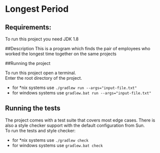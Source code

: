 # Longest Period

## Requirements:
 To run this project you need JDK 1.8

##Description
 This is a program which finds the pair of employees who worked 
 the longest time together on the same projects

##Running the project

To run this project open a terminal.  
Enter the root directory of the project.
- for *nix systems use
```./gradlew run --args="input-file.txt"```
- for windows systems use
  ```gradlew.bat run --args="input-file.txt"```
## Running the tests

The project comes with a test suite that covers most edge cases.
There is also a style checker support with the default configuration
from Sun.    
To run the tests and style checker:  
- for *nix systems use
```./gradlew check```
- for windows systems use
  ```gradlew.bat check```
